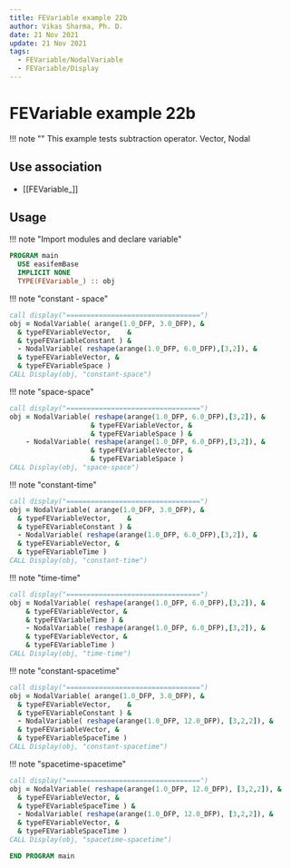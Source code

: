 ```yaml
---
title: FEVariable example 22b
author: Vikas Sharma, Ph. D.
date: 21 Nov 2021
update: 21 Nov 2021
tags:
  - FEVariable/NodalVariable
  - FEVariable/Display
---
```


# FEVariable example 22b

!!! note ""
This example tests subtraction operator. Vector, Nodal

## Use association

- [[FEVariable_]]

## Usage

!!! note "Import modules and declare variable"

```fortran
PROGRAM main
  USE easifemBase
  IMPLICIT NONE
  TYPE(FEVariable_) :: obj
```

!!! note "constant - space"

```fortran
call display("=================================")
obj = NodalVariable( arange(1.0_DFP, 3.0_DFP), &
  & typeFEVariableVector,    &
  & typeFEVariableConstant ) &
  - NodalVariable( reshape(arange(1.0_DFP, 6.0_DFP),[3,2]), &
  & typeFEVariableVector, &
  & typeFEVariableSpace )
CALL Display(obj, "constant-space")
```

!!! note "space-space"

```fortran
call display("=================================")
obj = NodalVariable( reshape(arange(1.0_DFP, 6.0_DFP),[3,2]), &
                    & typeFEVariableVector, &
                    & typeFEVariableSpace ) &
    - NodalVariable( reshape(arange(1.0_DFP, 6.0_DFP),[3,2]), &
                    & typeFEVariableVector, &
                    & typeFEVariableSpace )
CALL Display(obj, "space-space")
```

!!! note "constant-time"

```fortran
call display("=================================")
obj = NodalVariable( arange(1.0_DFP, 3.0_DFP), &
  & typeFEVariableVector,    &
  & typeFEVariableConstant ) &
  - NodalVariable( reshape(arange(1.0_DFP, 6.0_DFP),[3,2]), &
  & typeFEVariableVector, &
  & typeFEVariableTime )
CALL Display(obj, "constant-time")
```

!!! note "time-time"

```fortran
call display("=================================")
obj = NodalVariable( reshape(arange(1.0_DFP, 6.0_DFP),[3,2]), &
    & typeFEVariableVector, &
    & typeFEVariableTime ) &
    - NodalVariable( reshape(arange(1.0_DFP, 6.0_DFP),[3,2]), &
    & typeFEVariableVector, &
    & typeFEVariableTime )
CALL Display(obj, "time-time")
```

!!! note "constant-spacetime"

```fortran
call display("=================================")
obj = NodalVariable( arange(1.0_DFP, 3.0_DFP), &
  & typeFEVariableVector,    &
  & typeFEVariableConstant ) &
  - NodalVariable( reshape(arange(1.0_DFP, 12.0_DFP), [3,2,2]), &
  & typeFEVariableVector, &
  & typeFEVariableSpaceTime )
CALL Display(obj, "constant-spacetime")
```

!!! note "spacetime-spacetime"

```fortran
call display("=================================")
obj = NodalVariable( reshape(arange(1.0_DFP, 12.0_DFP), [3,2,2]), &
  & typeFEVariableVector, &
  & typeFEVariableSpaceTime ) &
  - NodalVariable( reshape(arange(1.0_DFP, 12.0_DFP), [3,2,2]), &
  & typeFEVariableVector, &
  & typeFEVariableSpaceTime )
CALL Display(obj, "spacetime-spacetime")
```

```fortran
END PROGRAM main
```
